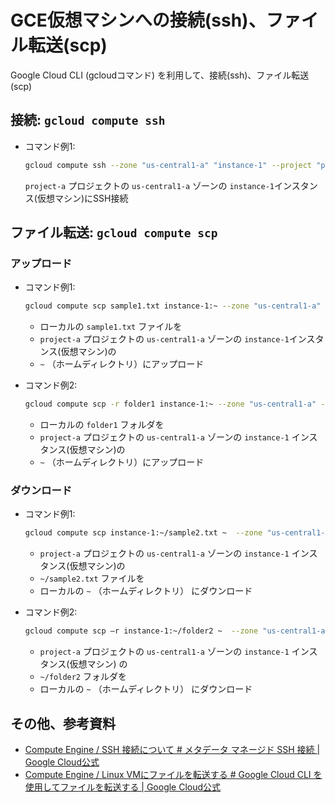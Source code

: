 # GCE仮想マシンへの接続(ssh)、ファイル転送(scp)

Google Cloud CLI (gcloudコマンド) を利用して、接続(ssh)、ファイル転送(scp)

## 接続: `gcloud compute ssh`

* コマンド例1:
  ```sh
  gcloud compute ssh --zone "us-central1-a" "instance-1" --project "project-a"
  ```
  `project-a` プロジェクトの `us-central1-a` ゾーンの `instance-1`インスタンス(仮想マシン)にSSH接続


## ファイル転送: `gcloud compute scp`

### アップロード

* コマンド例1:

  ```sh
  gcloud compute scp sample1.txt instance-1:~ --zone "us-central1-a" --project "project-a"
  ```
  - ローカルの `sample1.txt` ファイルを
  - `project-a` プロジェクトの `us-central1-a` ゾーンの `instance-1`インスタンス(仮想マシン)の
  - `~` （ホームディレクトリ）にアップロード

* コマンド例2:
  ```sh
  gcloud compute scp -r folder1 instance-1:~ --zone "us-central1-a" --project "project-a"
  ```
  - ローカルの `folder1` フォルダを
  - `project-a` プロジェクトの `us-central1-a` ゾーンの `instance-1` インスタンス(仮想マシン)の
  - `~` （ホームディレクトリ）にアップロード

### ダウンロード

* コマンド例1: 
  ```sh
  gcloud compute scp instance-1:~/sample2.txt ~  --zone "us-central1-a" --project "project-a"
  ```
  - `project-a` プロジェクトの `us-central1-a` ゾーンの `instance-1` インスタンス(仮想マシン)の
  - `~/sample2.txt` ファイルを
  - ローカルの `~` （ホームディレクトリ） にダウンロード

* コマンド例2:
  ```sh
  gcloud compute scp –r instance-1:~/folder2 ~  --zone "us-central1-a" --project "project-a"
  ```
  - `project-a` プロジェクトの `us-central1-a` ゾーンの `instance-1` インスタンス(仮想マシン) の
  - `~/folder2` フォルダを
  - ローカルの `~` （ホームディレクトリ） にダウンロード

## その他、参考資料

* [Compute Engine / SSH 接続について # メタデータ マネージド SSH 接続 | Google Cloud公式](https://cloud.google.com/compute/docs/instances/ssh?hl=ja#gcloud)
* [Compute Engine / Linux VMにファイルを転送する # Google Cloud CLI を使用してファイルを転送する | Google Cloud公式](https://cloud.google.com/compute/docs/instances/transfer-files?hl=ja#transfergcloud)

